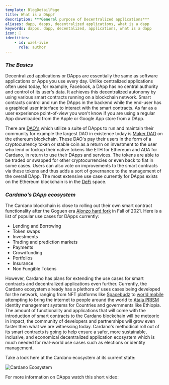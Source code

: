 ```yaml
---
template: BlogDetailPage
title: What is a DApp?
description: ***General purpose of Decentralized applications***
aliases: dapp, dapps, decentralized applications, what is a dapp
keywords: dapps, dapp, decentalized, applications, what is a dapp
icon: 📱
identities: 
    - id: wael-ivie
      role: author
---
```


### ***The Basics***

Decentralized applications or DApps are essentially the same as software applications or Apps you use every day. Unlike centralized applications often used today, for example, Facebook, a DApp has no central authority and control of its user's data. It achieves this decentralized autonomy by using various smart contracts running on a blockchain network. Smart contracts control and run the DApps in the backend while the end-user has a graphical user interface to interact with the smart contracts. As far as a user experience point-of-view you won't know if you are using a regular App downloaded from the Apple or Google App store from a DApp. 

There are [DAO's](/en/terms/dao.md) which utilize a suite of DApps to run and maintain their community for example the largest DAO in existence today is [Maker DAO](/en/identities/maker-dao.md) on the ethereum blockchain. These DAO's pay their users in the form of a cryptocurrency token or stable coin as a return on investment to the user who lend or lockup their native tokens like ETH for Ethereum and ADA for Cardano, in return to use their DApps and services. The tokens are able to be traded or swapped for other cryptocurrencies or even back to fiat in some cases. Users can also vote on improvements to the smart contracts via these tokens and thus adds a sort of governance to the management of the overall DApp. The most extensive use case currently for DApps exists on the Ethereum blockchain is in the [DeFi](/en/terms/de-fi.md) space.


### ***Cardano's DApp ecosystem***

The Cardano blockchain is close to rolling out their own smart contract functionality after the Goguen era [Alonzo hard fork](/en/terms/hard-fork.md ) in Fall of 2021. Here is a list of popular use cases for DApps currently:
- Lending and Borrowing
- Token swaps
- Investments
- Trading and prediction markets
- Payments
- Crowdfunding
- Portfolios
- Insurance
- Non Fungible Tokens

However, Cardano has plans for extending the use cases for smart contracts and decentralized applications even further. Currently, the Cardano ecosystem already has a plethora of uses cases being developed for the network, ranging from NFT platforms like [Spacebudz](/en/identities/spacebudz.md) to [world mobile](/en/identities/world-mobile.md) attempting to bring the internet to people around the world to [Atala PRISM](/en/identities/atala-prism.md) identity management systems for Countries and governments like Ethiopia. The amount of functionality and applications that will come with the introduction of smart contracts to the Cardano blockchain will be meteoric in impact, the community of developers and partnerships will grow even faster then what we are witnessing today. Cardano's methodical roll out of its smart contracts is going to help ensure a safer, more sustainable, inclusive, and economical decentralized application ecosystem which is much needed for real-world use cases such as elections or identity management.


 Take a look here at the Cardano ecosystem at its current state:


![Cardano Ecosystem](https://pbs.twimg.com/media/E61OoEKVgAEALKM?format=jpg&name=large)


For more information on DApps watch this short video:
<YoutubeVideo url="https://www.youtube.com/watch?v=LlUB3fXqRDk" description = "What is a DApp?"/>
